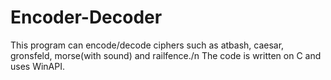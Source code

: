 # Encoder-Decoder
This program can encode/decode ciphers such as atbash, caesar, gronsfeld, morse(with sound) and railfence./n
The code is written on C and uses WinAPI.
